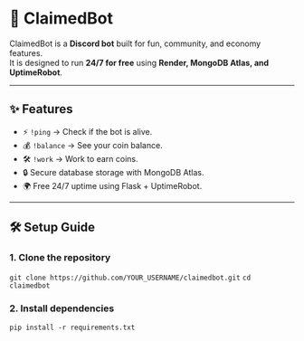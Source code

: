# 🖤 ClaimedBot

ClaimedBot is a **Discord bot** built for fun, community, and economy features.  
It is designed to run **24/7 for free** using **Render, MongoDB Atlas, and UptimeRobot**.

---

## ✨ Features
- ⚡ `!ping` → Check if the bot is alive.  
- 💰 `!balance` → See your coin balance.  
- 🛠️ `!work` → Work to earn coins.  
- 🔒 Secure database storage with MongoDB Atlas.  
- 🌍 Free 24/7 uptime using Flask + UptimeRobot.  

---

## 🛠️ Setup Guide

### 1. Clone the repository
```git clone https://github.com/YOUR_USERNAME/claimedbot.git```
```cd claimedbot```

### 2. Install dependencies
```pip install -r requirements.txt```
